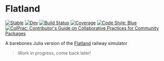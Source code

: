 # Flatland

[![Stable](https://img.shields.io/badge/docs-stable-blue.svg)](https://gdalle.github.io/Flatland.jl/stable/)
[![Dev](https://img.shields.io/badge/docs-dev-blue.svg)](https://gdalle.github.io/Flatland.jl/dev/)
[![Build Status](https://github.com/gdalle/Flatland.jl/actions/workflows/CI.yml/badge.svg?branch=main)](https://github.com/gdalle/Flatland.jl/actions/workflows/CI.yml?query=branch%3Amain)
[![Coverage](https://codecov.io/gh/gdalle/Flatland.jl/branch/main/graph/badge.svg)](https://codecov.io/gh/gdalle/Flatland.jl)
[![Code Style: Blue](https://img.shields.io/badge/code%20style-blue-4495d1.svg)](https://github.com/invenia/BlueStyle)
[![ColPrac: Contributor's Guide on Collaborative Practices for Community Packages](https://img.shields.io/badge/ColPrac-Contributor's%20Guide-blueviolet)](https://github.com/SciML/ColPrac)

A barebones Julia version of the [Flatland](https://www.flatland-association.org/) railway simulator

> Work in progress, come back later!
